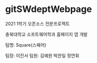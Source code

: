 # gitSWdeptWebpage

2021 1학기 오픈소스 전문프로젝트

충북대학교 소프트웨어학과 홈페이지 앱 개발

팀명: Square(스퀘어)

팀장: 이진서  팀원: 김예원 박찬일 정연휘 
